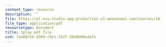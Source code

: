 ```yaml
---
content_type: resource
description: ''
file: https://ol-ocw-studio-app-production.s3.amazonaws.com/courses/18-01sc-single-variable-calculus-fall-2010/7aa88c5b4389c0e1152f38e0b88e4afa_1RLctDS2hUQ.pdf
file_type: application/pdf
resourcetype: Document
title: 3play pdf file
uid: 7aa88c5b-4389-c0e1-152f-38e0b88e4afa
---
```

